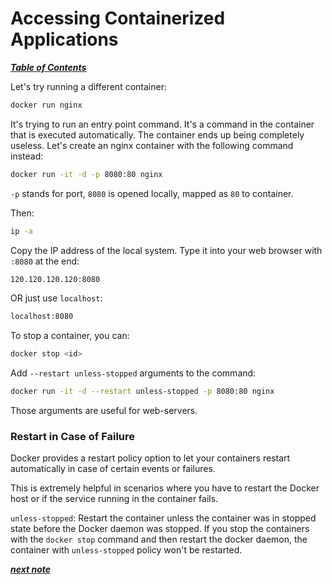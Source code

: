 # Accessing Containerized Applications

[***Table of Contents***](../README.md)

Let's try running a different container:

```bash
docker run nginx
```

It's trying to run an entry point command. It's a command in the container that
is executed automatically. The container ends up being completely useless.
Let's create an nginx container with the following command instead:

```bash
docker run -it -d -p 8080:80 nginx
```

`-p` stands for port, `8080` is opened locally, mapped as `80` to container.

Then:

```bash
ip -a
```

Copy the IP address of the local system.
Type it into your web browser with `:8080` at the end:

```bash
120.120.120.120:8080
```

OR just use `localhost`:

```bash
localhost:8080
```

To stop a container, you can:

```bash
docker stop <id>
```

Add `--restart unless-stopped` arguments to the command:

```bash
docker run -it -d --restart unless-stopped -p 8080:80 nginx
```

Those arguments are useful for web-servers.

### Restart in Case of Failure

Docker provides a restart policy option to let your containers restart
automatically in case of certain events or failures.

This is extremely helpful in scenarios where you have to restart the Docker
host or if the service running in the container fails.

`unless-stopped`: Restart the container unless the container was in stopped
state before the Docker daemon was stopped. If you stop the containers with
the `docker stop` command and then restart the docker daemon, the container
with `unless-stopped` policy won't be restarted.

[***next note***](07-creating-images.md)
